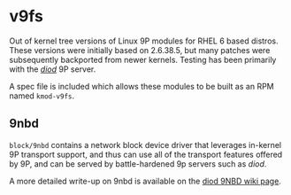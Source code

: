 # v9fs 

Out of kernel tree versions of Linux 9P modules for RHEL 6 based distros.
These versions were initially based on 2.6.38.5, but many patches were
subsequently backported from newer kernels.  Testing has been primarily
with the [_diod_](http://code.google.com/p/diod) 9P server.

A spec file is included which allows these modules to be built as
an RPM named `kmod-v9fs`.

## 9nbd

`block/9nbd` contains a network block device driver that leverages
in-kernel 9P transport support, and thus can use all of the transport
features offered by 9P, and can be served by battle-hardened 9p servers
such as _diod_.

A more detailed write-up on 9nbd is available on the
[diod 9NBD wiki page](http://code.google.com/p/diod/wiki/9NBD).
